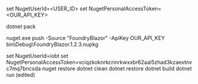 set NugetUserId=<USER_ID>
set NugetPersonalAccessToken=<OUR_API_KEY>

dotnet pack

nuget.exe push -Source "FoundryBlazor" -ApiKey OUR_API_KEY bin\Debug\FoundryBlazor.1.2.3.nupkg




set NugetUserId=iobt
set NugetPersonalAccessToken=vciqzkoknrkcrinrkwxxbr62aal5zhad3kzaextnvc7mq7bncsda
nuget restore
dotnet clean
dotnet restore
dotnet build
dotnet run (edited) 